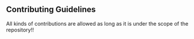 ## Contributing Guidelines

All kinds of contributions are allowed as long as it is under the scope of the repository!!
